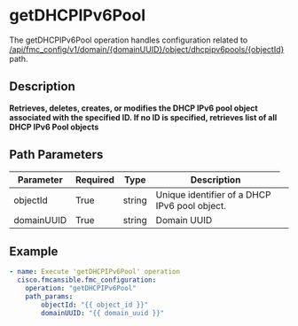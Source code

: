 # getDHCPIPv6Pool

The getDHCPIPv6Pool operation handles configuration related to [/api/fmc_config/v1/domain/{domainUUID}/object/dhcpipv6pools/{objectId}](/paths//api/fmc_config/v1/domain/{domain_uuid}/object/dhcpipv6pools/{object_id}.md) path.&nbsp;
## Description
**Retrieves, deletes, creates, or modifies the DHCP IPv6 pool object associated with the specified ID. If no ID is specified, retrieves list of all DHCP IPv6 Pool objects**

## Path Parameters
| Parameter | Required | Type | Description |
| --------- | -------- | ---- | ----------- |
| objectId | True | string <td colspan=3> Unique identifier of a DHCP IPv6 pool object. |
| domainUUID | True | string <td colspan=3> Domain UUID |

## Example
```yaml
- name: Execute 'getDHCPIPv6Pool' operation
  cisco.fmcansible.fmc_configuration:
    operation: "getDHCPIPv6Pool"
    path_params:
        objectId: "{{ object_id }}"
        domainUUID: "{{ domain_uuid }}"

```